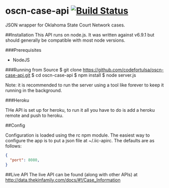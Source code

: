 # oscn-case-api [![Build Status](https://travis-ci.org/codefortulsa/oscn-case-api.svg?branch=master)](https://travis-ci.org/codefortulsa/oscn-case-api)
JSON wrapper for Oklahoma State Court Network cases.

##Installation
This API runs on node.js. It was written against v6.9.1 but should generally
be compatible with most node versions.

###Prerequisites
* NodeJS

###Running from Source
    $ git clone https://github.com/codefortulsa/oscn-case-api.git
    $ cd oscn-case-api
    $ npm install
    $ node server.js

Note: it is recommended to run the server using a tool like forever to keep it
running in the background.

###Heroku

THe API is set up for heroku, to run it all you have to do is add a heroku remote
and push to heroku.

##Config

Configuration is loaded using the rc npm module. The easiest way to configure
the app is to put a json file at ~/.iic-apirc. The defaults are as follows:

```json
{
  "port": 8080,
}
```

##Live API
The live API can be found (along with other APIs) at http://data.thekinfamily.com/docs/#!/Case_Information
